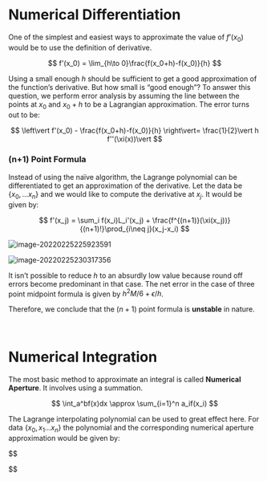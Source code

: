 # Numerical Differentiation

One of the simplest and easiest ways to approximate the value of $f’(x_0)$ would be to use the definition of derivative.


$$
f'(x_0) = \lim_{h\to 0}\frac{f(x_0+h)-f(x_0)}{h}
$$
 

Using a small enough $h$ should be sufficient to get a good approximation of the function’s derivative. But how small is “good enough”? To answer this question, we perform error analysis by assuming the line between the points at $x_0$ and $x_0+h$ to be a Lagrangian approximation. The error turns out to be:

$$
\left\vert f'(x_0) - \frac{f(x_0+h)-f(x_0)}{h} \right\vert= \frac{1}{2}\vert h f''(\xi(x))\vert
$$


### (n+1) Point Formula

Instead of using the naïve algorithm, the Lagrange polynomial can be differentiated to get an approximation of the derivative. Let the data be $\{ x_0,\ldots x_n \}$ and we would like to compute the derivative at $x_j$. It would be given by:


$$
f'(x_j) = \sum_i f(x_i)L_i'(x_j) + \frac{f^{(n+1)}(\xi(x_j))}{(n+1)!}\prod_{i\neq j}(x_j-x_i)
$$


![image-20220225225923591](E:\Github\AkashCherukuri.github.io\assets\images\typora\image-20220225225923591.png)

![image-20220225230317356](E:\Github\AkashCherukuri.github.io\assets\images\typora\image-20220225230317356.png)



It isn’t possible to reduce $h$ to an absurdly low value because round off errors become predominant in that case. The net error in the case of three point midpoint formula is given by $h^2M/6 + \epsilon/h$.

Therefore, we conclude that the $(n+1)$ point formula is **unstable** in nature.



&nbsp;



# Numerical Integration

The most basic method to approximate an integral is called **Numerical Aperture**. It involves using a summation.


$$
\int_a^bf(x)dx \approx \sum_{i=1}^n a_if(x_i)
$$


The Lagrange interpolating polynomial can be used to great effect here. For data $\{x_0,x_1\ldots x_n\}$ the polynomial and the corresponding numerical aperture approximation would be given by:


$$

$$
